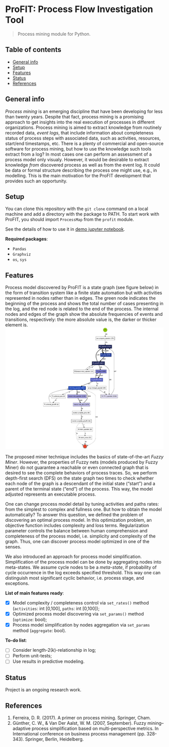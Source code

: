 # ProFIT: Process Flow Investigation Tool
> Process mining module for Python.

## Table of contents
* [General info](#general-info)
* [Setup](#setup)
* [Features](#features)
* [Status](#status)
* [References](#references)

## General info
*Process mining* is an emerging discipline that have been developing for less than twenty years. Despite that fact, process mining is a promising approach to get insights into the real execution of processes in different organizations. Process mining is aimed to extract knowledge from routinely recorded data, *event logs*, that include information about completeness status of process steps with associated data, such as activities, resources, start/end timestamps, etc. There is a plenty of commercial and open-source software for process mining, but how to use the knowledge such tools extract from a log? In most cases one can perform an assessment of a process model only visualy. However, it would be desirable to extract knowledge *from* discovered process as well as from the event log. It could be data or formal structure describing the process one might use, e.g., in modelling. This is the main motivation for the ProFIT development that provides such an opportunity.

## Setup
You can clone this repository with the `git clone` command on a local machine and add a directory with the package to PATH. To start work with ProFIT, you should import `ProcessMap` from the `profit` module. 

See the details of how to use it in [demo jupyter notebook](https://github.com/Siella/ProFIT/blob/master/demo/profit_examples.ipynb).

**Required packages**:
* `Pandas`
* `Graphviz`
* `os`, `sys`

## Features
Process model discovered by ProFIT is a state graph (see figure below) in the form of transition system like a finite state automation but with activities represented in nodes rather than in edges. The green node indicates the beginning of the process and shows the total number of cases presenting in the log, and the red node is related to the end of the process. The internal nodes and edges of the graph show the absolute frequencies of events and transitions, respectively: the more absolute value is, the darker or thicker element is. 
![Process model example](/meta/process.png)

The proposed miner technique includes the basics of state-of-the-art *Fuzzy Miner*. However, the properties of Fuzzy nets (models produced by Fuzzy Miner) do not guarantee a reachable or even connected graph that is desired to see the complete behaviors of process traces. So, we perform depth-first search (DFS) on the state graph two times to check whether each node of the graph is a descendant of the initial state (“start”) and a parent of the terminal state (“end”) of the process. This way, the model adjusted represents an executable process.

One can change process model detail by tuning activities and paths rates: from the simplest to complex and fullness one. But how to obtain the model automatically? To answer this question, we defined the problem of discovering an optimal process model. In this optimization problem, an objective function includes complexity and loss terms. Regularization parameter controls the balance between human comprehension and completeness of the process model, i.e. simplicity and complexity of the graph. Thus, one can discover process model optimized in one of the senses.

We also introduced an approach for process model simplification. Simplification of the process model can be done by aggregating nodes into meta-states. We assume cycle nodes to be a *meta-state*, if probability of cycle occurrence in the log exceeds specified threshold. This way one can distinguish most significant cyclic behavior, i.e. process stage, and exceptions.

**List of main features ready**:
- [x] Model complexity / completeness control via `set_rates()` method (`activities`: int [0,100], `paths`: int [0,100]);
- [x] Optimized process model discovering via `set_params()` method (`optimize`: bool);
- [x] Process model simplification by nodes aggregation via `set_params` method (`aggregate`: bool).

**To-do list**:
- [ ] Consider length-2(*k*)-relationship in log;
- [ ] Perform unit-tests;
- [ ] Use results in predictive modeling.

## Status
Project is an ongoing research work.

## References
1. Ferreira, D. R. (2017). A primer on process mining. Springer, Cham.
2. Günther, C. W., & Van Der Aalst, W. M. (2007, September). Fuzzy mining–adaptive process simplification based on multi-perspective metrics. In International conference on business process management (pp. 328-343). Springer, Berlin, Heidelberg.